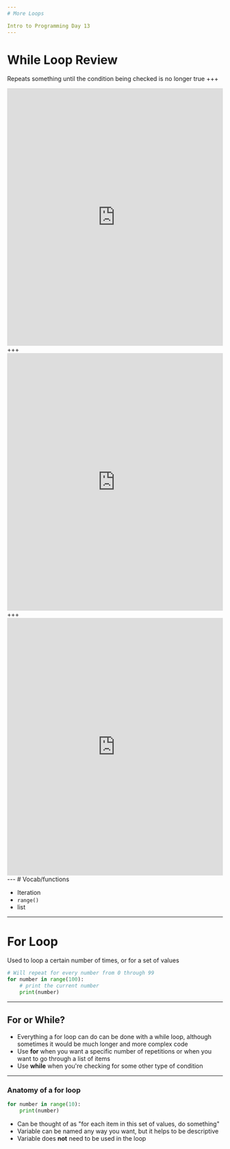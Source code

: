 ```yaml
---
# More Loops

Intro to Programming Day 13
---
```

# While Loop Review

Repeats something until the condition being checked is no longer true
+++
<iframe src="https://trinket.io/embed/blocks/9690aa5f90" width="100%" height="600" frameborder="0" marginwidth="0" marginheight="0" allowfullscreen></iframe>
+++
<iframe src="https://trinket.io/embed/blocks/b041f8aa6d" width="100%" height="600" frameborder="0" marginwidth="0" marginheight="0" allowfullscreen></iframe>
+++
<iframe src="https://trinket.io/embed/blocks/90c41717f0" width="100%" height="600" frameborder="0" marginwidth="0" marginheight="0" allowfullscreen></iframe>
---
# Vocab/functions

* Iteration
* ```range()```
* list
---
# For Loop

Used to loop a certain number of times, or for a set of values

```python
# Will repeat for every number from 0 through 99
for number in range(100):
    # print the current number
    print(number)
```
---
## For or While?

* Everything a for loop can do can be done with a while loop, although sometimes it would be much longer and more complex code
* Use **for** when you want a specific number of repetitions or when you want to go through a list of items
* Use **while** when you're checking for some other type of condition
---
### Anatomy of a for loop

```python
for number in range(10):
    print(number)
```

* Can be thought of as "for each item in this set of values, do something"
* Variable can be named any way you want, but it helps to be descriptive
* Variable does **not** need to be used in the loop